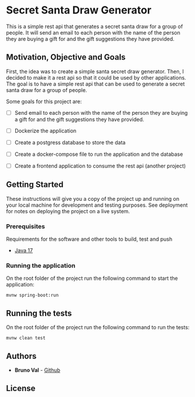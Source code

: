 # Secret Santa Draw Generator

This is a simple rest api that generates a secret santa draw for a group of people. It will send an email to each person with the name of the person they are buying a gift for and the gift suggestions they have provided.

## Motivation, Objective and Goals

First, the idea was to create a simple santa secret draw generator. 
Then, I decided to make it a rest api so that it could be used by other applications. 
The goal is to have a simple rest api that can be used to generate a secret santa draw for a group of people.

Some goals for this project are:
- [ ] Send email to each person with the name of the person they are buying a gift for and the gift suggestions they have provided.
- [ ] Dockerize the application
- [ ] Create a postgress database to store the data
- [ ] Create a docker-compose file to run the application and the database
- [ ] Create a frontend application to consume the rest api (another project)


## Getting Started

These instructions will give you a copy of the project up and running on
your local machine for development and testing purposes. See deployment
for notes on deploying the project on a live system.

### Prerequisites

Requirements for the software and other tools to build, test and push
- [Java 17](https://jdk.java.net/archive/)

### Running the application

On the root folder of the project run the following command to start the application:

    mvnw spring-boot:run


## Running the tests

On the root folder of the project run the following command to run the tests:

    mvnw clean test

## Authors

- **Bruno Val** - [Github](https://github.com/valBruno)

## License


